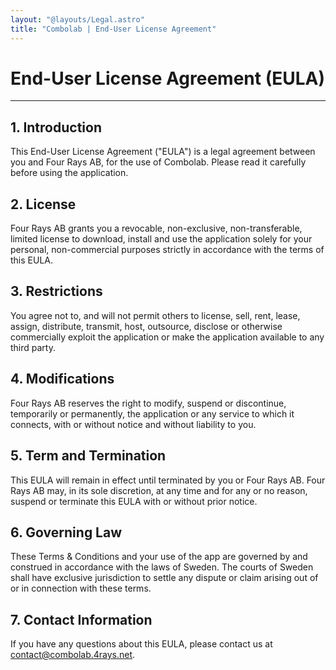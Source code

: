```yaml
---
layout: "@layouts/Legal.astro"
title: "Combolab | End-User License Agreement"
---
```


# End-User License Agreement (EULA)

---

## 1. Introduction

This End-User License Agreement ("EULA") is a legal agreement between you and Four Rays AB, for the use of Combolab. Please read it carefully before using the application.

## 2. License

Four Rays AB grants you a revocable, non-exclusive, non-transferable, limited license to download, install and use the application solely for your personal, non-commercial purposes strictly in accordance with the terms of this EULA.

## 3. Restrictions

You agree not to, and will not permit others to license, sell, rent, lease, assign, distribute, transmit, host, outsource, disclose or otherwise commercially exploit the application or make the application available to any third party.

## 4. Modifications

Four Rays AB reserves the right to modify, suspend or discontinue, temporarily or permanently, the application or any service to which it connects, with or without notice and without liability to you.

## 5. Term and Termination

This EULA will remain in effect until terminated by you or Four Rays AB. Four Rays AB may, in its sole discretion, at any time and for any or no reason, suspend or terminate this EULA with or without prior notice.

## 6. Governing Law

These Terms & Conditions and your use of the app are governed by and construed in accordance with the laws of Sweden.
The courts of Sweden shall have exclusive jurisdiction to settle any dispute or claim arising out of or in connection with these terms.

## 7. Contact Information

If you have any questions about this EULA, please contact us at <contact@combolab.4rays.net>.
